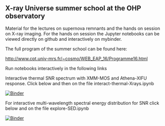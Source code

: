 ## X-ray Universe summer school at the OHP observatory

Material for the lectures on supernova remnants and the hands on session on X-ray imaging.
For the hands on session the Jupyter notebooks can be viewed directly on github and interactively on mybinder.

The full program of the summer school can be found here:

http://www.cpt.univ-mrs.fr/~cosmo/WEB_EAP_16/Programme16.html


Run notebooks interactively in the following links

Interactive thermal SNR spectrum with XMM-MOS and Athena-XIFU response. Click below and then on the file interact-thermal-Xrays.ipynb

[![Binder](http://mybinder.org/badge.svg)](http://mybinder.org/repo/facero/OHP-2016-material/explore-SNR-spectra)

For interactive multi-wavelength spectral energy distribution for SNR click below and on the file explore-SED.ipynb

[![Binder](http://mybinder.org/badge.svg)](http://mybinder.org/repo/facero/OHP-2016-material/explore-SED)

